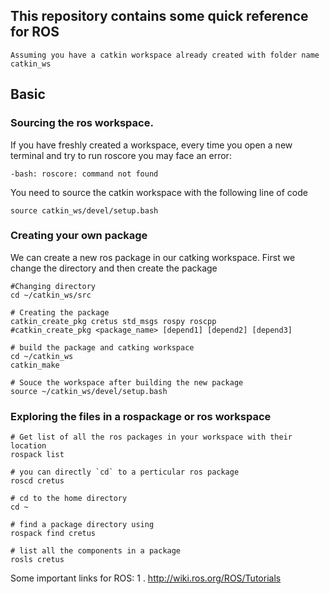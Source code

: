 ## This repository contains some quick reference for ROS 

`Assuming you have a catkin workspace already created with folder name catkin_ws`

## Basic

### Sourcing the ros workspace.
If you have freshly created a workspace, every time you open a new terminal and try to run roscore you may face an error:
```shell
-bash: roscore: command not found
```
You need to source the catkin workspace with the following line of code
```shell
source catkin_ws/devel/setup.bash
```

### Creating your own package
We can create a new ros package in our catking workspace.
First we change the directory and then create the package
```shell
#Changing directory
cd ~/catkin_ws/src

# Creating the package
catkin_create_pkg cretus std_msgs rospy roscpp
#catkin_create_pkg <package_name> [depend1] [depend2] [depend3]

# build the package and catking workspace
cd ~/catkin_ws
catkin_make

# Souce the workspace after building the new package
source ~/catkin_ws/devel/setup.bash
```

### Exploring the files in a rospackage or ros workspace
```shell
# Get list of all the ros packages in your workspace with their location
rospack list

# you can directly `cd` to a perticular ros package
roscd cretus

# cd to the home directory
cd ~

# find a package directory using 
rospack find cretus 

# list all the components in a package
rosls cretus
```



















Some important links for ROS:
1 . http://wiki.ros.org/ROS/Tutorials

